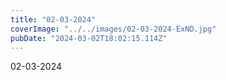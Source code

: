 ```yaml
---
title: "02-03-2024"
coverImage: "../../images/02-03-2024-ExND.jpg"
pubDate: "2024-03-02T18:02:15.114Z"
---
```


02-03-2024
